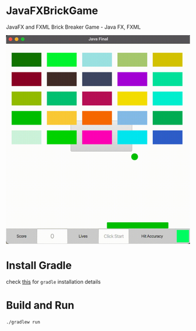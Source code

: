 # JavaFXBrickGame
JavaFX and FXML Brick Breaker Game - Java FX, FXML

![](demo.gif)


# Install Gradle
check [this](https://github.com/jabedhasan21/java-hello-world-with-gradle/blob/master/README.md) for `gradle`  installation details

# Build and Run
`./gradlew run`